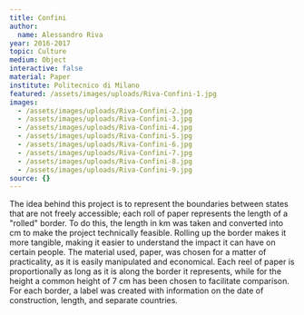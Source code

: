 ```yaml
---
title: Confini
author:
  name: Alessandro Riva
year: 2016-2017
topic: Culture
medium: Object
interactive: false
material: Paper
institute: Politecnico di Milano
featured: /assets/images/uploads/Riva-Confini-1.jpg
images:
  - /assets/images/uploads/Riva-Confini-2.jpg
  - /assets/images/uploads/Riva-Confini-3.jpg
  - /assets/images/uploads/Riva-Confini-4.jpg
  - /assets/images/uploads/Riva-Confini-5.jpg
  - /assets/images/uploads/Riva-Confini-6.jpg
  - /assets/images/uploads/Riva-Confini-7.jpg
  - /assets/images/uploads/Riva-Confini-8.jpg
  - /assets/images/uploads/Riva-Confini-9.jpg
source: {}
---
```

The idea behind this project is to represent the boundaries between states that are not freely accessible; each roll of paper represents the length of a "rolled" border. To do this, the length in km was taken and converted into cm to make the project technically feasible. Rolling up the border makes it more tangible, making it easier to understand the impact it can have on certain people. The material used, paper, was chosen for a matter of practicality, as it is easily manipulated and economical. Each reel of paper is proportionally as long as it is along the border it represents, while for the height a common height of 7 cm has been chosen to facilitate comparison. For each border, a label was created with information on the date of construction, length, and separate countries.
